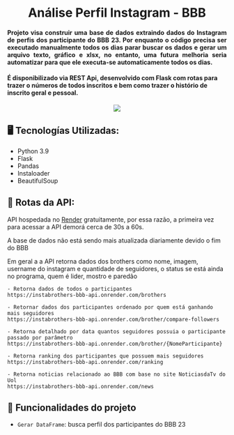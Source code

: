 <h1 align="center">Análise Perfil Instagram - BBB</h1>
<h4 align="justify">Projeto visa construir uma base de dados extraindo dados do Instagram de perfis dos participante do BBB 23. Por enquanto o código precisa ser executado manualmente todos os dias parar buscar os dados e gerar um arquivo texto, gráfico e xlsx, no entanto, uma futura melhoria seria automatizar para que ele executa-se automaticamente todos os dias. </h4>
<h4> É disponibilizado via REST Api, desenvolvido com Flask com rotas para trazer o números de todos inscritos e bem como trazer o histório de inscrito geral e pessoal. </h4>

<p align="center">
<img src="http://img.shields.io/static/v1?label=STATUS&message=CONCLUIDO&color=GREEN&style=for-the-badge"/>
</p>

## 🖥️ Tecnologías Utilizadas:

- Python 3.9</br>
- Flask </br>
- Pandas </br>
- Instaloader </br>
- BeautifulSoup </br>

## 📌 Rotas da API:
 API hospedada no [Render](http://render.com/) gratuitamente, por essa razão, a primeira vez para acessar a API demorá cerca de 30s a 60s. 
 <p>A base de dados não está sendo mais atualizada diariamente devido o fim do BBB</p>
 <p> Em geral a a API retorna dados dos brothers como nome, imagem, username do instagram e quantidade de seguidores, o status se está ainda no programa, quem é lider, mostro e paredão </p>

    - Retorna dados de todos o participantes
    https://instabrothers-bbb-api.onrender.com/brothers

    - Retornar dados dos participantes ordenado por quem está ganhando mais seguidores
    https://instabrothers-bbb-api.onrender.com/brother/compare-followers

    - Retorna detalhado por data quantos seguidores possuia o participante passado por parâmetro
    https://instabrothers-bbb-api.onrender.com/brother/{NomeParticipante}
    
    - Retorna ranking dos participantes que possuem mais seguidores
    https://instabrothers-bbb-api.onrender.com/ranking
    
    - Retorna noticias relacionado ao BBB com base no site NoticiasdaTv do Uol
    https://instabrothers-bbb-api.onrender.com/news


## :hammer: Funcionalidades do projeto

- `Gerar DataFrame`: busca perfil dos participantes do BBB 23


